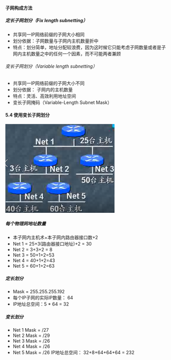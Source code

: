#### 子网构成方法
##### 定长子网划分（Fix length subnetting）
* 共享同一IP网络前缀的子网大小相同
* 划分依据：子网数量与子网内主机数量折中
* 特点：划分简单，地址分配较浪费，因为这时候它只能考虑子网数量或者是子网内主机数量之中的任何一个因素，而不可能两者兼顾

###### 变长子网划分（Variable length subnetting）
* 共享同一IP网络前缀的子网大小不同
* 划分依据： 子网内的主机数量
* 特点：灵活、高效利用地址空间
* 变长子网掩码（Variable-Length Subnet Mask）

#### 5.4 使用变长子网划分
![](/assets/18-6-3-1.png)
##### 每个物理网地址数量
* 本子网内主机术+本子网内路由器接口数+2
* Net 1 = 25+3(路由器接口地址)+2 = 30
* Net 2 = 3+3+2 = 8
* Net 3 = 50+1+2=53
* Net 4 = 40+1+2=43
* Net 5 = 60+1+2=63

##### 定长划分
* Mask = 255.255.255.192
* 每个IP子网的实际IP数量： 64
* IP地址总空间：5 * 64 = 32

##### 变长划分
* Net 1 Mask = /27
* Net 2 Mask = /29
* Net 3 Mask = /26
* Net 4 Mask = /26
* Net 5 Mask = /26
IP地址总空间： 32+8+64+64+64 = 232
